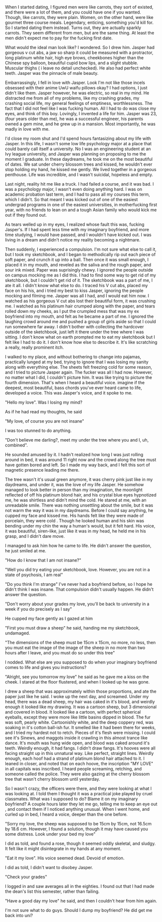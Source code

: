 When I started dating, I figured men were like carrots, they sort of existed, and there were a lot of them, and you could have one if you wanted. Though, like carrots, they were plain. Women, on the other hand, were like gourmet three course meals. Legendary, enticing, something you'd  kill for. So I started dating them instead. Turns out, they are actually sparkly carrots. They seem different from men, but are the same thing. At least the men didn't expect me to pay for the fucking first date. 

What would the ideal man look like? I wondered. So I drew him. Jasper had gorgeous v cut abs, a jaw so sharp it could be measured with a protractor, long platinum white hair, high eye brows, cheekbones higher than the Chinese spy balloon, beautiful cupid bow lips, and a slight stubble. Muscular thighs ( i leave no detail unchecked). He also had perfect white teeth. Jasper was the pinnacle of male beauty. 

Embarrassingly, I fell in love with Jasper. Look I'm not like those incels obsessed with their anime UwU waifu pillows okay? I had options, I just didn't like them. Jasper however, he was electric, so real in my mind. He distracted me from all of my problems, like my crashing grades, my crashing social life, my general feelings of emptiness, worthlessness. The fact that I did not feel like I was fucking human.  All I had to do was close my eyes, and think of this boy. Lovingly, I invented a life for him. Jasper was 23, (four years older than me), he was a successful engineer, his parents owned a gem mine, and he grew up in a mansion. Most importantly, he was madly in love with me. 

I'd close my room shut and I'd spend hours fantasizing about my life with Jasper. In this life, I wasn't some low life psychology major at a place that could barely call itself a university. No I was an engineering student at an Ivy league university, and Jasper was planning on proposing to me the moment I graduate. In these daydreams, he took me on the most beautiful of dates. We sat under cherry blossom trees and kissed, he wouldn't ever stop holding my hand, he kissed me gently. We lived together in a gorgeous penthouse. Life was incredible, and I wasn't suicidal, hopeless and empty.

Last night, reality hit me like a truck. I had failed a course, and it was bad. I was a psychology major, I wasn't even doing anything hard. I was on academic probation last term, and I had to pass all my courses this term, which I didn't. So that meant I was kicked out of one of the easiest undergrad programs in one of the easiest universities, in motherfucking first year, with no friends to lean on and a tough Asian family who would kick me out if they found out. 

As tears welled up in my eyes, I realized whose fault this was, fucking Jasper's. If I had spent less time with my imaginary boyfriend, and more time studying, I would have passed, and I wouldn't have kicked out. I was living in a dream and didn't notice my reality becoming a nightmare. 

Then suddenly, I experienced a compulsion. I'm not sure what else to call it, but  I took my sketchbook, and I began to methodically rip out each piece of soft paper, and crunch it up into a ball. Then once it was small enough, I placed it in my mouth, and reveled as the saliva and the rough paper, and sour ink mixed. Paper was suprisingly chewy. I ignored the people outside on campus mocking me as I did this. I had to find some way to get rid of my sketchbook, but I couldn't get rid of it. The sketchbook was a part of me, I ate it all. I didn't know what else to do. I traced his V cut abs, placed my face on his his, and i tried my best to kiss Jasper, ignoring the people mocking and filming me. Jasper was all I had, and I would eat him now. I watched as his gorgeous V cut abs lost their beautiful form, it was crushing me. I watched as his platinum hair crumped along with the paper, and tears rolled down my cheeks, as I put the crumpled mess that was my ex boyfriend into my mouth, and felt as he became a part of me. I ignored the laughing crowd around me and pushed a group of girls aside so that I could run somewhere far away. I didn't bother with collecting the hardcover outside of the sketchbook, just left it there under the tree where I was sitting. I don't know what on earth prompted me to eat my sketchbook but I felt like I had to do it. I don't know how else to describe it. It's like scratching a really, really prominent itch.

I  walked to my place, and without bothering to change into pajamas, practically lunged at my bed, trying to ignore that I was losing my sanity along with everything else. The sheets felt freezing cold for some reason, and I tried to picture Jasper again. The fucker was all I had now. However, no matter what I did, I couldn't picture him. It was like trying  to picture the fourth dimension. That's when I heard a beautiful voice. imagine if the deepest, most beautiful, bass chords you've ever heard came to life, developed a voice. This was Jasper's voice, and it spoke to me.

"Hello my love". Was I losing my mind? 

As if he had read my thoughts, he said

"My love, of course you are not insane"

I was too stunned to do anything. 

"Don't believe me darling?, meet my under the tree where you and I, uh, combined". 

He sounded amused by it. I hadn't realized how long I was just rolling around in bed, it was around 11 right now and the crowd along the tree must have gotten bored and left. So I made my way back, and I felt this sort of magnetic presence leading me there. 

The tree wasn't it's usual green anymore, it was cherry pink just like in my daydreams, and under it, was the love of my life Jasper. He somehow managed to look better in person than my imagination, the moonlight reflected of off his platinum blond hair, and his crystal blue eyes hypnotized me, he was shirtless and didn't mind the cold. He stared at me, with an unreadable smile. There was nothing unsettling about the smile, but it was not warm the way it was in my daydreams. Before I could say anything, he cupped my face and kissed me.  His hands felt like they were made of porcelain, they were cold . Though he looked human and his skin was bending under my chin the way a human's would, but it felt hard. His voice, it was beautiful, siren-like, just like it was in my head, he held me in his grasp, and I didn't dare move. 

I managed to ask him how he came to life. He didn't answer the question, he just smiled at me. 

"How do I know that I am not insane?"

"Well you did try eating your sketchbook, love. However, you are not in a state of psychosis, I am real" 

"Do you think I'm strange" I've never had a boyfriend before, so I hope he didn't think I was insane. That compulsion didn't usually happen. He didn't answer the question.

"Don't worry about your grades my love, you'll be back to university in a week if you do precisely as I say"

He cupped my face gently as I gazed at him

"First you must draw a sheep" he said, handing me my sketchbook, undamaged.

"The dimensions of the sheep must be 15cm x 15cm, no more, no less, then you must eat the image of the image of the sheep in no more than two hours after I leave, and you must do so under this tree"

I nodded. What else are you supposed to do when your imaginary boyfriend comes to life and gives you instructions?

"Alright, see you tomorrow my love" he said as he gave me a kiss on the cheek. I stared at the floor flustered, and when I looked up he was gone.

I drew a sheep that was approximately within those proportions, and ate the paper just like he said.  I woke up the next day, and screamed. Under my head, there was a dead sheep, my hair was caked in it's blood, and weirdly enough it looked like my drawing. It was a cartoon sheep, but 3 dimensional and covered in blood. It looked like a cartoon, with perfect spherical eyeballs, except they were more like little basins dipped in blood.  The fur was soft, pearly white. Cartoonishly white, and the deep coppery red, was soaking in it's cotton ball-ish fur. It smelled like it had been there for weeks, and I tried my hardest not to retch. Pieces of it's flesh were missing. I could see it's Sinews, and maggots inside it crawling in this almost trance like dance. It's mouth was hung wide open, and blood was caked around it's teeth. Weirdly enough, it had fangs. I didn't draw fangs. It's hooves were all facing straight up in this unnatural way. Like perfect, straight lines.  Weirdly enough, each hoof had a strand of platinum blond hair attached to it. I leaned in closer, and noted that on each hoove, the inscription "MY LOVE" in all capitals was inscribed.  I heard people screaming, retching, and someone called the police. They were also gazing at the cherry blossom tree that wasn't cherry blossom until yesterday.

So I wasn't crazy, the officers were there, and they were looking at what I was looking at. I told them I thought it was a practical joke played by cruel classmates. What was I supposed to do? Blame it on my imaginary boyfriend? A couple hours later they let me go, telling me to keep an eye out , and contact them if I noticed anything unusual. When I went home, and curled up in bed, I heard a voice, deeper than the one before.

"Sorry my love, the sheep was supposed to be 15cm by 15cm, not 16.5cm by 18.6 cm. However, I found a solution, though it may have caused you some distress. Look under your bed my love"

I did as told, and found a rose, though it seemed oddly skeletal, and sludgy. It felt like it might disintegrate in my hands at any moment. 

"Eat it my love". His voice seemed dead. Devoid of emotion.

I did as told, I didn't want to disobey Jasper. 

"Check your grades"

I logged in and saw averages all in the eighties. I found out that I had made the dean's list this semester, rather than failing. 

"Have a good day my love" he said, and then I couldn't hear from him again. 

I'm not sure what to do guys. Should I dump my boyfriend? He did get me back into uni?